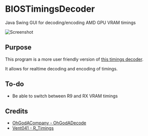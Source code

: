 # BIOSTimingsDecoder
Java Swing GUI for decoding/encoding AMD GPU VRAM timings

![Screenshot](https://raw.githubusercontent.com/integralfx/BIOSTimingsDecoder/master/timings_decoder.jpg)

## Purpose
This program is a more user friendly version of [this timings decoder](https://www.overclock.net/forum/67-amd-ati/1629357-r_timings-encode-decode-rx-r9-memory-straps.html).

It allows for realtime decoding and encoding of timings.

## To-do
* Be able to switch between R9 and RX VRAM timings

## Credits
* [OhGodACompany - OhGodADecode](https://github.com/OhGodACompany/OhGodADecode)
* [Vent041 - R_Timings](https://www.overclock.net/forum/67-amd-ati/1629357-r_timings-encode-decode-rx-r9-memory-straps.html)
